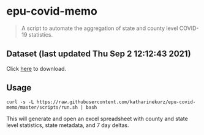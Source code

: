# epu-covid-memo

> A script to automate the aggregation of state and county level COVID-19 statistics.

<!-- tmpl start -->

## Dataset (last updated Thu Sep  2 12:12:43 2021)

Click [here](https://covid-artifacts.s3.amazonaws.com/records/2021-9-2-121243-covid_artifact.xls) to download.

<!-- tmpl end -->

## Usage

```
curl -s -L https://raw.githubusercontent.com/katharinekurz/epu-covid-memo/master/scripts/run.sh | bash
```

This will generate and open an excel spreadsheet with county and state level statistics, state metadata, and 7 day deltas.